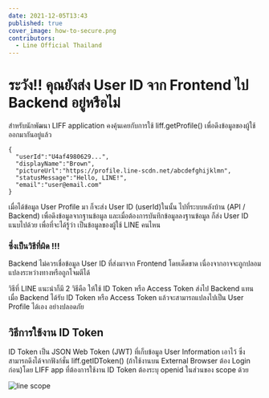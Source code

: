 ```yaml
---
date: 2021-12-05T13:43
published: true
cover_image: how-to-secure.png
contributors:
  - Line Official Thailand
---
```


# ระวัง!! คุณยังส่ง User ID จาก Frontend ไป Backend อยู่หรือไม่

สำหรับนักพัฒนา LIFF application คงคุ้นเคยกับการใช้ liff.getProfile() เพื่อดึงข้อมูลของผู้ใช้ออกมากันอยู่แล้ว

```
{
  "userId":"U4af4980629...",
  "displayName":"Brown",
  "pictureUrl":"https://profile.line-scdn.net/abcdefghijklmn",
  "statusMessage":"Hello, LINE!",
  "email":"user@email.com"
}
```

เมื่อได้ข้อมูล User Profile มา ก็จะส่ง User ID (userId)ในนั้น ไปที่ระบบหลังบ้าน (API / Backend) เพื่อดึงข้อมูลจากฐานข้อมูล และเมื่อต้องการบันทึกข้อมูลลงฐานข้อมูล ก็ส่ง User ID แนบไปด้วย เพื่อที่จะได้รู้ว่า เป็นข้อมูลของผู้ใช้ LINE คนไหน

### **ซึ่งเป็นวิธีที่ผิด !!!**

Backend ไม่ควรเชื่อข้อมูล User ID ที่ส่งมาจาก Frontend โดยเด็ดขาด เนื่องจากอาจจะถูกปลอมแปลงระหว่างทางหรือถูกโจมตีได้

วิธีที่ LINE แนะนำก็มี 2 วิธีคือ ให้ใช้ ID Token หรือ Access Token ส่งไป Backend แทน เมื่อ Backend ได้รับ ID Token หรือ Access Token แล้วจะสามารถแปลงไปเป็น User Profile ได้เอง อย่างปลอดภัย

## วิธีการใช้งาน ID Token

ID Token เป็น JSON Web Token (JWT) ที่เก็บข้อมูล User Information เอาไว้ ซึ่งสามารถดึงได้จากฟังก์ชั่น liff.getIDToken() (ถ้าใช้งานบน External Browser ต้อง Login ก่อน)โดย LIFF app ที่ต้องการใช้งาน ID Token ต้องระบุ openid ในส่วนของ scope ด้วย

![line scope](https://miro.medium.com/max/1400/1*55icadpnYOt89h4LO3RR4A.png)